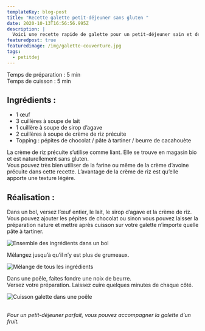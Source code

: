 ```yaml
---
templateKey: blog-post
title: "Recette galette petit-déjeuner sans gluten "
date: 2020-10-13T16:56:56.995Z
description: |
  Voici une recette rapide de galette pour un petit-déjeuner sain et délicieux.
featuredpost: true
featuredimage: /img/galette-couverture.jpg
tags:
  - petitdej
---
```

Temps de préparation : 5 min\
Temps de cuisson : 5 min

## Ingrédients :

* 1 œuf
* 3 cuillères à soupe de lait
* 1 cuillère à soupe de sirop d’agave
* 2 cuillères à soupe de crème de riz précuite
* Topping : pépites de chocolat / pâte à tartiner / beurre de cacahouète

La crème de riz précuite s’utilise comme liant. Elle se trouve en magasin bio et est naturellement sans gluten.\
Vous pouvez très bien utiliser de la farine ou même de la crème d’avoine précuite dans cette recette. L’avantage de la crème de riz est qu’elle apporte une texture légère.

## Réalisation :

Dans un bol, versez l’œuf entier, le lait, le sirop d’agave et la crème de riz.\
Vous pouvez ajouter les pépites de chocolat ou sinon vous pouvez laisser la préparation nature et mettre après cuisson sur votre galette n’importe quelle pâte à tartiner.

![Ensemble des ingrédients dans un bol](/img/melange-pour-galette.jpg "Ingrédients ")

Mélangez jusqu’à qu’il n’y est plus de grumeaux.

![Mélange de tous les ingrédients ](/img/melange-sans-grumeaux-.jpg "Préparation galette ")

Dans une poêle, faites fondre une noix de beurre. \
Versez votre préparation. Laissez cuire quelques minutes de chaque côté.

![Cuisson galette dans une poêle](/img/cuisson-galette.jpg "Cuisson galette")

\
*Pour un petit-déjeuner parfait, vous pouvez accompagner la galette d’un fruit.*